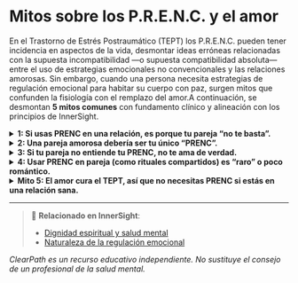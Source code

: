 # Mitos sobre los P.R.E.N.C. y el amor

En el Trastorno de Estrés Postraumático (TEPT) los P.R.E.N.C. pueden tener incidencia en aspectos de la vida, desmontar ideas erróneas relacionadas con la supuesta incompatibilidad —o supuesta compatibilidad absoluta— entre el uso de estrategias emocionales no convencionales y las relaciones amorosas. Sin embargo, cuando una persona necesita estrategias de regulación emocional para habitar su cuerpo con paz, surgen mitos que confunden la fisiología con el remplazo del amor.A continuación, se desmontan **5 mitos comunes** con fundamento clínico y alineación con los principios de InnerSight.

<details>
<summary><strong>1: Si usas PRENC en una relación, es porque tu pareja “no te basta”.</strong></summary>

<strong>Realidad:</strong> El amor no elimina la necesidad de autorregulación. Las personas con TEPT (u otras heridas emocionales) pueden amar profundamente a su pareja y, al mismo tiempo, requerir herramientas personales para gestionar su sistema nervioso. El PRENC complementa el vínculo, no lo reemplaza.
</details>

<details>
<summary><strong>2: Una pareja amorosa debería ser tu único “PRENC”.</strong></summary>

<strong>Realidad:</strong> Cargar a una pareja con la responsabilidad total de tu regulación emocional puede generar dependencia emocional, agotamiento relacional y pérdida de autonomía. Los PRENC fomentan la autorregulación, lo que en realidad fortalece las relaciones sanas.
</details>

<details>
<summary><strong>3: Si tu pareja no entiende tu PRENC, no te ama de verdad.</strong></summary>

<strong>Realidad:</strong> El amor no implica comprensión automática de cada herramienta personal. Lo importante es la disposición mutua al diálogo, el respeto y la curiosidad. Muchas parejas aprenden juntas sobre los PRENC con tiempo y empatía.
</details>

<details>
<summary><strong>4: Usar PRENC en pareja (como rituales compartidos) es “raro” o poco romántico.</strong></summary>

<strong>Realidad:</strong> Muchas parejas encuentran en los PRENC formas íntimas de conexión: meditar juntas, caminar en silencio, crear arte emocional conjunto o usar mantras compartidos. Estas prácticas pueden profundizar la intimidad emocional y la seguridad mutua.
</details>

<details>
<summary><strong>Mito 5: El amor cura el TEPT, así que no necesitas PRENC si estás en una relación sana.</strong></summary>

<strong>Realidad:</strong> Aunque el amor seguro es un factor protector poderoso, no “cura” el TEPT por sí solo. El trauma se almacena en el cuerpo y el sistema nervioso, y requiere estrategias específicas de regulación. El PRENC, junto con el apoyo amoroso, crea un entorno más favorable para la sanación.
</details>

---

> 🔗 **Relacionado en InnerSight**:  
> - [Dignidad espiritual y salud mental](https://inner-clarity.github.io/InnerSight/es#dignidad-espiritual-y-salud-mental)  
> - [Naturaleza de la regulación emocional](https://inner-clarity.github.io/InnerSight/es#naturaleza-de-la-regulación-emocional)

*ClearPath es un recurso educativo independiente. No sustituye el consejo de un profesional de la salud mental.*
